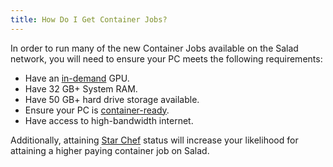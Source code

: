 ```yaml
---
title: How Do I Get Container Jobs?
---
```


In order to run many of the new Container Jobs available on the Salad network, you will need to ensure your PC meets the
following requirements:

- Have an [in-demand](https://salad.com/earn/demand) GPU.
- Have 32 GB+ System RAM.
- Have 50 GB+ hard drive storage available.
- Ensure your PC is [container-ready](/docs/troubleshooting/container-jobs/346-container-workloads-troubleshooting).
- Have access to high-bandwidth internet.

Additionally, attaining [Star Chef](/docs/guides/using-salad/337-star-chef-qualifications-and-benefits) status will
increase your likelihood for attaining a higher paying container job on Salad.

